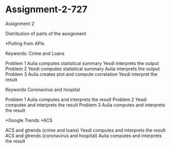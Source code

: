 # Assignment-2-727
Assignment 2

Distribution of parts of the assignment

*Pulling from APIs

Keywords: Crime and Loans

Problem 1 Aulia computes statistical summary Yesdi interprets the output
Problem 2 Yesdi computes statistical summary Aulia interprets the output
Problem 3 Aulia creates plot and compute correlation Yesdi interpret the result

Keywords Coronavirus and hospital

Problem 1 Aulia computes and interprets the result
Problem 2 Yesdi computes and interprets the result
Problem 3 Aulia computes and interprets the result

*Google Trends +ACS

ACS and gtrends (crime and loans) Yesdi computes and interprets the result
ACS and gtrends (coronavirus and hospital) Aulia computes and interprets the result

